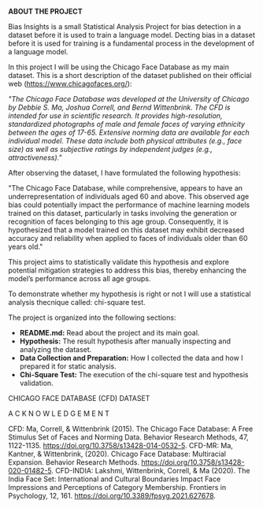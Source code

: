 **ABOUT THE PROJECT**

Bias Insights is a small Statistical Analysis Project for bias detection in a dataset before it is used to train a language model.
Decting bias in a dataset before it is used for training is a fundamental process in the development of a language model.

In this project I will be using the Chicago Face Database as my main dataset. 
This is a short description of the dataset published on their official web (https://www.chicagofaces.org/):

*"The Chicago Face Database was developed at the University of Chicago by Debbie S. Ma, Joshua Correll, and Bernd Wittenbrink. The CFD is intended for use in scientific research. It provides high-resolution, standardized photographs of male and female faces of varying ethnicity between the ages of 17-65. Extensive norming data are available for each individual model. These data include both physical attributes (e.g., face size) as well as subjective ratings by independent judges (e.g., attractiveness)."*

After observing the dataset, I have formulated the following hypothesis:

"The Chicago Face Database, while comprehensive, appears to have an underrepresentation of individuals aged 60 and above. This observed age bias could potentially impact the performance of machine learning models trained on this dataset, particularly in tasks involving the generation or recognition of faces belonging to this age group. Consequently, it is hypothesized that a model trained on this dataset may exhibit decreased accuracy and reliability when applied to faces of individuals older than 60 years old." 

This project aims to statistically validate this hypothesis and explore potential mitigation strategies to address this bias, thereby enhancing the model’s performance across all age groups.

To demonstrate whether my hypothesis is right or not I will use a statistical analysis thecnique called: chi-square test.

The project is organized into the following sections:

* **README.md:** Read about the project and its main goal.
* **Hypothesis:** The result hypothesis after manually inspecting and analyzing the dataset. 
* **Data Collection and Preparation:** How I collected the data and how I prepared it for static analysis.
* **Chi-Square Test:** The execution of the chi-square test and hypothesis validation.


CHICAGO FACE DATABASE (CFD) DATASET  

A C K N O W L E D G E M E N T

CFD: Ma, Correll, & Wittenbrink (2015). The Chicago Face Database: A Free Stimulus Set of Faces and Norming Data. Behavior Research Methods, 47, 1122-1135. https://doi.org/10.3758/s13428-014-0532-5.
CFD-MR: Ma, Kantner, & Wittenbrink, (2020). Chicago Face Database: Multiracial Expansion. Behavior Research Methods. https://doi.org/10.3758/s13428-020-01482-5.
CFD-INDIA: Lakshmi, Wittenbrink, Correll, & Ma (2020). The India Face Set: International and Cultural Boundaries Impact Face Impressions and Perceptions of Category Membership. Frontiers in Psychology, 12, 161. https://doi.org/10.3389/fpsyg.2021.627678.

